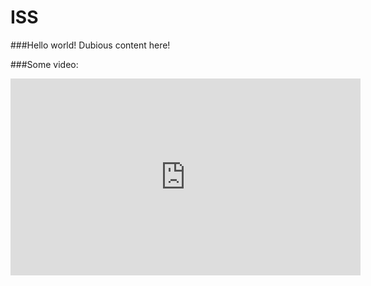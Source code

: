 # ISS

###Hello world!
Dubious content here!

###Some video:
<iframe width="560" height="315" src="https://www.youtube.com/embed/E1RDWL88_pY" frameborder="0" allowfullscreen></iframe>


